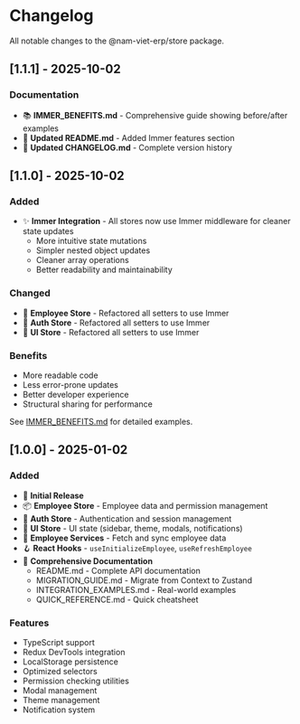 # Changelog

All notable changes to the @nam-viet-erp/store package.

## [1.1.1] - 2025-10-02

### Documentation
- 📚 **IMMER_BENEFITS.md** - Comprehensive guide showing before/after examples
- 📝 **Updated README.md** - Added Immer features section
- 📖 **Updated CHANGELOG.md** - Complete version history

## [1.1.0] - 2025-10-02

### Added
- ✨ **Immer Integration** - All stores now use Immer middleware for cleaner state updates
  - More intuitive state mutations
  - Simpler nested object updates
  - Cleaner array operations
  - Better readability and maintainability

### Changed
- 🔄 **Employee Store** - Refactored all setters to use Immer
- 🔄 **Auth Store** - Refactored all setters to use Immer
- 🔄 **UI Store** - Refactored all setters to use Immer

### Benefits
- More readable code
- Less error-prone updates
- Better developer experience
- Structural sharing for performance

See [IMMER_BENEFITS.md](./IMMER_BENEFITS.md) for detailed examples.

## [1.0.0] - 2025-01-02

### Added
- 🎉 **Initial Release**
- 📦 **Employee Store** - Employee data and permission management
- 🔐 **Auth Store** - Authentication and session management
- 🎨 **UI Store** - UI state (sidebar, theme, modals, notifications)
- 🔧 **Employee Services** - Fetch and sync employee data
- 🪝 **React Hooks** - `useInitializeEmployee`, `useRefreshEmployee`
- 📝 **Comprehensive Documentation**
  - README.md - Complete API documentation
  - MIGRATION_GUIDE.md - Migrate from Context to Zustand
  - INTEGRATION_EXAMPLES.md - Real-world examples
  - QUICK_REFERENCE.md - Quick cheatsheet

### Features
- TypeScript support
- Redux DevTools integration
- LocalStorage persistence
- Optimized selectors
- Permission checking utilities
- Modal management
- Theme management
- Notification system
